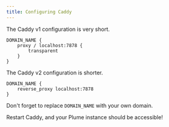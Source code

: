 ```yaml
---
title: Configuring Caddy
---
```


The Caddy v1 configuration is very short.

```
DOMAIN_NAME {
    proxy / localhost:7878 {
        transparent
    }
}
```

The Caddy v2 configuration is shorter.

```
DOMAIN_NAME {
	reverse_proxy localhost:7878
}
```

Don't forget to replace `DOMAIN_NAME` with your own domain.

Restart Caddy, and your Plume instance should be accessible!
